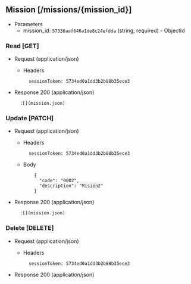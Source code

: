 ## Mission [/missions/{mission_id}]

+ Parameters
    + mission_id: `57336aaf646a1de8c24efdda` (string, required) - ObjectId

### Read [GET]

+ Request (application/json)

    + Headers

            sessionToken: 5734ed0a1dd3b2b88b35ece3

+ Response 200 (application/json)

        :[](mission.json)

### Update [PATCH]

+ Request (application/json)

    + Headers

            sessionToken: 5734ed0a1dd3b2b88b35ece3

    + Body

              {
                "code": "0002",
                "description": "Misión2"
              }

+ Response 200 (application/json)

        :[](mission.json)

### Delete [DELETE]

+ Request (application/json)

    + Headers

            sessionToken: 5734ed0a1dd3b2b88b35ece3

+ Response 200 (application/json)
